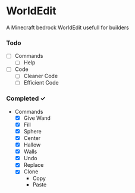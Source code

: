 # WorldEdit
A Minecraft bedrock WorldEdit usefull for builders

### Todo
- [ ] Commands 
    - [ ] Help
    
- [ ] Code
    - [ ] Cleaner Code
    - [ ] Efficient Code

### Completed ✓
- Commands
    - [x] Give Wand 
    - [x] Fill 
    - [x] Sphere
    - [x] Center
    - [x] Hallow
    - [x] Walls
    - [x] Undo
    - [x] Replace
    - [x] Clone
        - Copy
        - Paste